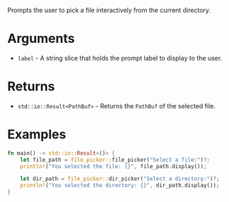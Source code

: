 Prompts the user to pick a file interactively from the current directory.

# Arguments

* `label` - A string slice that holds the prompt label to display to the user.

# Returns

* `std::io::Result<PathBuf>` - Returns the `PathBuf` of the selected file.

# Examples

```rust
fn main() -> std::io::Result<()> {
    let file_path = file_picker::file_picker("Select a file:")?;
    println!("You selected the file: {}", file_path.display());

    let dir_path = file_picker::dir_picker("Select a directory:")?;
    println!("You selected the directory: {}", dir_path.display());
}
```
